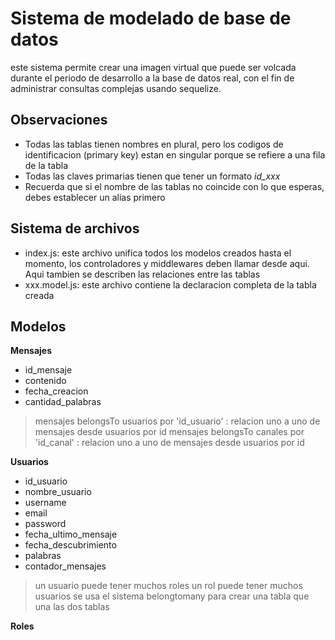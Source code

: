 # Sistema de modelado de base de datos

este sistema permite crear una imagen virtual que puede ser volcada durante el periodo de desarrollo a la base de datos real, con el fin de administrar consultas complejas usando sequelize.

## Observaciones

- Todas las tablas tienen nombres en plural, pero los codigos de identificacion (primary key) estan en singular porque se refiere a una fila de la tabla
- Todas las claves primarias tienen que tener un formato *id_xxx*
- Recuerda que si el nombre de las tablas no coincide con lo que esperas, debes establecer un alias primero


## Sistema de archivos

- index.js: este archivo unifica todos los modelos creados hasta el momento, los controladores y middlewares deben llamar desde aqui. Aqui tambien se describen las relaciones entre las tablas
- xxx.model.js: este archivo contiene la declaracion completa de la tabla creada

## Modelos

**Mensajes**

- id_mensaje
- contenido
- fecha_creacion
- cantidad_palabras

> mensajes belongsTo usuarios por 'id_usuario' : relacion uno a uno de mensajes desde usuarios por id
> mensajes belongsTo canales por 'id_canal' : relacion uno a uno de mensajes desde usuarios por id

**Usuarios**

- id_usuario
- nombre_usuario
- username
- email
- password
- fecha_ultimo_mensaje
- fecha_descubrimiento
- palabras
- contador_mensajes

> un usuario puede tener muchos roles
> un rol puede tener muchos usuarios
> se usa el sistema belongtomany para crear una tabla que una las dos tablas

**Roles**



